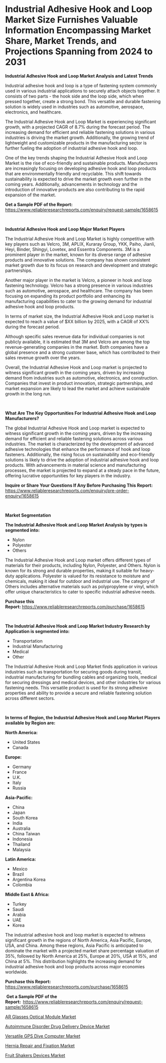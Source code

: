 <p><h1>Industrial Adhesive Hook and Loop Market Size Furnishes Valuable Information Encompassing Market Share, Market Trends, and Projections Spanning from 2024 to 2031</h1></p><p><strong>Industrial Adhesive Hook and Loop Market Analysis and Latest Trends</strong></p>
<p><p>Industrial adhesive hook and loop is a type of fastening system commonly used in various industrial applications to securely attach objects together. It consists of two parts - the hook side and the loop side, which when pressed together, create a strong bond. This versatile and durable fastening solution is widely used in industries such as automotive, aerospace, electronics, and healthcare.</p><p>The Industrial Adhesive Hook and Loop Market is experiencing significant growth, with a projected CAGR of 8.7% during the forecast period. The increasing demand for efficient and reliable fastening solutions in various industries is driving the market growth. Additionally, the growing trend of lightweight and customizable products in the manufacturing sector is further fueling the adoption of industrial adhesive hook and loop.</p><p>One of the key trends shaping the Industrial Adhesive Hook and Loop Market is the rise of eco-friendly and sustainable products. Manufacturers are increasingly focusing on developing adhesive hook and loop products that are environmentally friendly and recyclable. This shift towards sustainability is expected to drive the market growth even further in the coming years. Additionally, advancements in technology and the introduction of innovative products are also contributing to the rapid expansion of the market.</p></p>
<p><strong>Get a Sample PDF of the Report:&nbsp;</strong> <a href="https://www.reliableresearchreports.com/enquiry/request-sample/1658615">https://www.reliableresearchreports.com/enquiry/request-sample/1658615</a></p>
<p>&nbsp;</p>
<p><strong>Industrial Adhesive Hook and Loop Major Market Players</strong></p>
<p><p>The Industrial Adhesive Hook and Loop Market is highly competitive with key players such as Velcro, 3M, APLIX, Kuraray Group, YKK, Paiho, Jianli, Heyi, Binder, Shingyi, Lovetex, and Essentra Components. 3M is a prominent player in the market, known for its diverse range of adhesive products and innovative solutions. The company has shown consistent market growth due to its focus on research and development and strategic partnerships.</p><p>Another major player in the market is Velcro, a pioneer in hook and loop fastening technology. Velcro has a strong presence in various industries such as automotive, aerospace, and healthcare. The company has been focusing on expanding its product portfolio and enhancing its manufacturing capabilities to cater to the growing demand for industrial adhesive hook and loop products.</p><p>In terms of market size, the Industrial Adhesive Hook and Loop market is expected to reach a value of $XX billion by 2025, with a CAGR of XX% during the forecast period. </p><p>Although specific sales revenue data for individual companies is not publicly available, it is estimated that 3M and Velcro are among the top revenue-generating companies in the market. Both companies have a global presence and a strong customer base, which has contributed to their sales revenue growth over the years.</p><p>Overall, the Industrial Adhesive Hook and Loop market is projected to witness significant growth in the coming years, driven by increasing demand from industries such as automotive, electronics, and construction. Companies that invest in product innovation, strategic partnerships, and market expansion are likely to lead the market and achieve sustainable growth in the long run.</p></p>
<p>&nbsp;</p>
<p><strong>What Are The Key Opportunities For Industrial Adhesive Hook and Loop Manufacturers?</strong></p>
<p><p>The global Industrial Adhesive Hook and Loop market is expected to witness significant growth in the coming years, driven by the increasing demand for efficient and reliable fastening solutions across various industries. The market is characterized by the development of advanced adhesive technologies that enhance the performance of hook and loop fasteners. Additionally, the rising focus on sustainability and eco-friendly solutions is likely to drive the adoption of industrial adhesive hook and loop products. With advancements in material science and manufacturing processes, the market is projected to expand at a steady pace in the future, offering lucrative opportunities for key players in the industry.</p></p>
<p><strong>Inquire or Share Your Questions If Any Before Purchasing This Report:</strong> <a href="https://www.reliableresearchreports.com/enquiry/pre-order-enquiry/1658615">https://www.reliableresearchreports.com/enquiry/pre-order-enquiry/1658615</a></p>
<p>&nbsp;</p>
<p><strong>Market Segmentation</strong></p>
<p><strong>The Industrial Adhesive Hook and Loop Market Analysis by types is segmented into:</strong></p>
<p><ul><li>Nylon</li><li>Polyester</li><li>Others</li></ul></p>
<p><p>The Industrial Adhesive Hook and Loop market offers different types of materials for their products, including Nylon, Polyester, and Others. Nylon is known for its strong and durable properties, making it suitable for heavy-duty applications. Polyester is valued for its resistance to moisture and chemicals, making it ideal for outdoor and industrial use. The category of Others includes alternative materials such as polypropylene or vinyl, which offer unique characteristics to cater to specific industrial adhesive needs.</p></p>
<p><strong>Purchase this Report:&nbsp;</strong><a href="https://www.reliableresearchreports.com/purchase/1658615">https://www.reliableresearchreports.com/purchase/1658615</a></p>
<p>&nbsp;</p>
<p><strong>The Industrial Adhesive Hook and Loop Market Industry Research by Application is segmented into:</strong></p>
<p><ul><li>Transportation</li><li>Industrial Manufacturing</li><li>Medical</li><li>Other</li></ul></p>
<p><p>The Industrial Adhesive Hook and Loop Market finds application in various industries such as transportation for securing goods during transit, industrial manufacturing for bundling cables and organizing tools, medical for securing dressings and medical devices, and other industries for various fastening needs. This versatile product is used for its strong adhesive properties and ability to provide a secure and reliable fastening solution across different sectors.</p></p>
<p>&nbsp;</p>
<p><strong>In terms of Region, the Industrial Adhesive Hook and Loop Market Players available by Region are:</strong></p>
<p>
    <p> <strong> North America: </strong>
        <ul>
            <li>United States</li>
            <li>Canada</li>
        </ul>
        </p> 
    <p> <strong> Europe: </strong>
        <ul>
            <li>Germany</li>
            <li>France</li>
            <li>U.K.</li>
            <li>Italy</li>
            <li>Russia</li>
        </ul>
        </p> 
    <p> <strong> Asia-Pacific: </strong>
        <ul>
            <li>China</li>
            <li>Japan</li>
            <li>South Korea</li>
            <li>India</li>
            <li>Australia</li>
            <li>China Taiwan</li>
            <li>Indonesia</li>
            <li>Thailand</li>
            <li>Malaysia</li>
        </ul>
        </p> 
    <p> <strong> Latin America: </strong>
        <ul>
            <li>Mexico</li>
            <li>Brazil</li>
            <li>Argentina Korea</li>
            <li>Colombia</li>
        </ul>
        </p> 
    <p> <strong> Middle East & Africa: </strong>
        <ul>
            <li>Turkey</li>
            <li>Saudi</li>
            <li>Arabia</li>
            <li>UAE</li>
            <li>Korea</li>
        </ul>
    </p>
    </p>
<p><p>The industrial adhesive hook and loop market is expected to witness significant growth in the regions of North America, Asia Pacific, Europe, USA, and China. Among these regions, Asia Pacific is anticipated to dominate the market with a projected market share percentage valuation of 35%, followed by North America at 25%, Europe at 20%, USA at 15%, and China at 5%. This distribution highlights the increasing demand for industrial adhesive hook and loop products across major economies worldwide.</p></p>
<p><strong>Purchase this Report: </strong><a href="https://www.reliableresearchreports.com/purchase/1658615">https://www.reliableresearchreports.com/purchase/1658615</a></p>
<p>&nbsp;<strong>Get a Sample PDF of the Report:&nbsp;&nbsp;</strong><a href="https://www.reliableresearchreports.com/enquiry/request-sample/1658615">https://www.reliableresearchreports.com/enquiry/request-sample/1658615</a></p>
<p><strong></strong></p>
<p><p><a href="https://issuu.com/reportprime-2/docs/ar-glasses-optical-module-market-size-2030.pptx">AR Glasses Optical Module Market</a></p><p><a href="https://medium.com/@jazminjones30/autoimmune-disorder-drug-delivery-device-market-comprehensive-assessment-by-type-application-and-dcc96c0848b2">Autoimmune Disorder Drug Delivery Device Market</a></p><p><a href="https://github.com/jsmusil/Market-Research-Report-List-1/blob/main/versatile-gps-dive-computer-market.md">Versatile GPS Dive Computer Market</a></p><p><a href="https://medium.com/@jazminjones30/hernia-repair-and-fixation-market-size-cagr-trends-2024-2030-63097f624dc2">Hernia Repair and Fixation Market</a></p><p><a href="https://issuu.com/reportprime-2/docs/fruit-shakers-devices-market-size-2030.pptx">Fruit Shakers Devices Market</a></p></p>